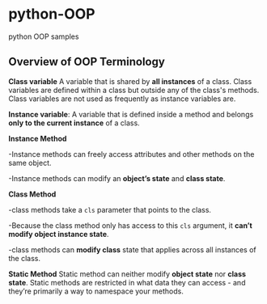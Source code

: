 # python-OOP
python OOP samples


## Overview of OOP Terminology

**Class variable**
A variable that is shared by **all instances** of a class. Class variables are defined within a class but outside any of the class's methods. Class variables are not used as frequently as instance variables are.

**Instance variable**:
 A variable that is defined inside a method and belongs **only to the current instance** of a class.

**Instance Method**

-Instance methods can freely access attributes and other methods on the same object. 

-Instance methods can modify an **object’s state** and **class state**.

**Class Method**

-class methods take a `cls` parameter that points to the class. 

-Because the class method only has access to this `cls` argument, it **can’t modify object instance state**.  

-class methods can **modify class** state that applies across all instances of the class.

**Static Method**
Static method can neither modify **object state** nor **class state**. Static methods are restricted in what data they can access - and they’re primarily a way to namespace your methods.
